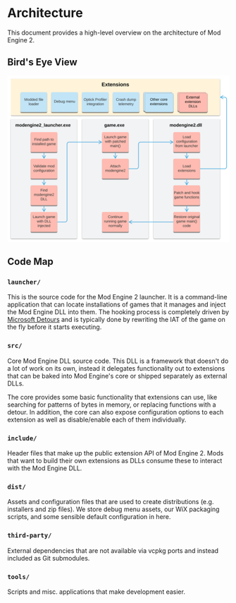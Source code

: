 # Architecture

This document provides a high-level overview on the architecture of Mod Engine 2.

## Bird's Eye View

![architecture diagram](docs/media/modengine2-architecture.svg)

## Code Map

### `launcher/`

This is the source code for the Mod Engine 2 launcher.
It is a command-line application that can locate installations of games that it manages and inject the Mod Engine DLL into them.
The hooking process is completely driven by [Microsoft Detours](https://github.com/Microsoft/Detours) and is typically done by rewriting the IAT of the game on the fly
before it starts executing.

### `src/`

Core Mod Engine DLL source code.
This DLL is a framework that doesn't do a lot of work on its own, instead it delegates functionality out to extensions that can be baked into Mod Engine's core or shipped separately as external DLLs.

The core provides some basic functionality that extensions can use, like searching for patterns of bytes in memory, or replacing functions with a detour.
In addition, the core can also expose configuration options to each extension as well as disable/enable each of them individually.

### `include/`

Header files that make up the public extension API of Mod Engine 2.
Mods that want to build their own extensions as DLLs consume these to interact with the Mod Engine DLL.

### `dist/`

Assets and configuration files that are used to create distributions (e.g. installers and zip files). We store debug
menu assets, our WiX packaging scripts, and some sensible default configuration in here.

### `third-party/`

External dependencies that are not available via vcpkg ports and instead included as Git submodules.

### `tools/`

Scripts and misc. applications that make development easier.